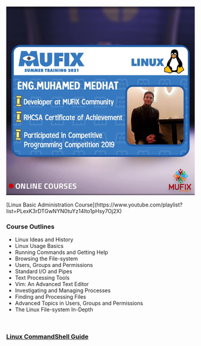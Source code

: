 <div align="left" width="50">

<img src="https://github.com/iNightjar/Linux-Basic-Adminitration/blob/master/Poster/MUFIX%20Summer%20Training%202021.jpg?raw=true" href="https://github.com/iNightjar" alt="Course Poster"  width="550"/><br> 
  
<p>[Linux Basic Administration Course](https://www.youtube.com/playlist?list=PLexK3rDTGwNYN0tuYz14lto1pHsy7Oj2X)</p>
</div>

### Course Outlines
* Linux Ideas and History
* Linux Usage Basics
* Running Commands and Getting Help
* Browsing the File-system
* Users, Groups and Permissions
* Standard I/O and Pipes
* Text Processing Tools
* Vim: An Advanced Text Editor
* Investigating and Managing Processes
* Finding and Processing Files
* Advanced Topics in Users, Groups and Permissions
* The Linux File-system In-Depth

<br>

### [Linux CommandShell Guide](https://github.com/iNightjar/Linux-Basic-Adminitration/blob/master/Documentations/LinuxCommandShell.pdf?raw=true)